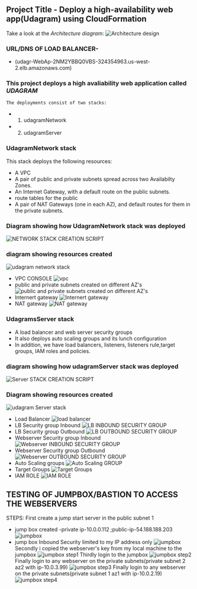 ## Project Title - Deploy a high-availability web app(Udagram) using CloudFormation
Take a look at the *Architecture diagram*:
![Architecture design](images/architecture.png)
### URL/DNS  OF LOAD BALANCER- 
- (udagr-WebAp-2NM2YBBQ0VBS-324354963.us-west-2.elb.amazonaws.com)

### This project deploys a high avaliability web application called *UDAGRAM*
    The deployments consist of two stacks:
-  1) udagramNetwork 
-  2) udagramServer

### UdagramNetwork stack
This stack deploys the following resources:
-  A VPC
- A pair of public and private subnets spread across two Availabilty Zones.
- An Internet Gateway, with a default route on the public subnets. 
- route tables for the public 
- A pair of NAT Gateways (one in each AZ), and default routes for them in the private   subnets.

### Diagram showing how UdagramNetwork stack was deployed
![NETWORK STACK CREATION SCRIPT](images/network-stack-creation-cli.JPG)
### diagram showing resources created

![udagram network  stack](images/created-network-resources-console.png)
- VPC CONSOLE
![vpc](images/vpc.png)
- public and private subnets created on different AZ's
![public and private subnets created on different AZ's](images/subnets.png)
- Internert gateway
![Internert gateway](images/IGW.png)
- NAT gateway
![NAT gateway](images/nat-gw.png)

### UdagramsServer stack
- A load balancer and web server security groups
- It also deploys auto scaling groups and its lunch configuration
- In addition, we have load balancers, listeners, listeners rule,target groups, IAM roles and policies.

### diagram showing how udagramServer stack was deployed
![Server STACK CREATION SCRIPT](images/udagram-server-cli.JPG)
### Diagram showing resources created
![udagram Server  stack](images/udagram-server-console.JPG)
- Load Balancer
![load balancer](images/LOAD-BALANCER.JPG)
- LB Security group Inbound
![LB INBOUND SECURITY GROUP](images/LB-SG-INBOUND.JPG)
- LB Security group Outbound
![LB OUTBOUND SECURITY GROUP](images/LB-SG-OUTBOUND.JPG)
- Webserver Security group Inbound
![Webserver INBOUND SECURITY GROUP](images/WEBSER-SG-INBOUND.JPG)
- Webserver Security group Outbound
![Webserver OUTBOUND SECURITY GROUP](images/WEBSER-SG-OUTBOUND.JPG)
- Auto Scaling groups 
![Auto Scaling  GROUP](images/AUTOSCALING-GROUP.JPG)
- Target Groups
![Target Groups](images/target-groups.JPG)
- IAM ROLE
![IAM ROLE](images/IAM-ROLE.JPG)

## TESTING OF JUMPBOX/BASTION TO ACCESS THE WEBSERVERS
STEPS:
First create a jump start server in the public subnet 1
- jump box created -private ip-10.0.0.112  ;public-ip-54.188.188.203
![jumpbox](images/jumpbox-created.JPG)
- jump box  Inbound Security limited to my IP address only
![jumpbox](images/jumpbox-security.JPG)
Secondly i copied the webserver's key from my local machine to the jumpbox
![jumpbox step1](images/step1jumpbox.JPG)
Thirdly login to the jumpbox
![jumpbox step2](images/step2jumpbox.JPG)
Finally login to any webserver on the private subnets(private subnet 2 az2 with ip-10.0.3.99) 
![jumpbox step3](images/step3jumpbox-test-wbseraz1.JPG)
Finally login to any webserver on the private subnets(private subnet 1 az1 with ip-10.0.2.19)
![jumpbox step4](images/step4jumpbox-test2.JPG)







